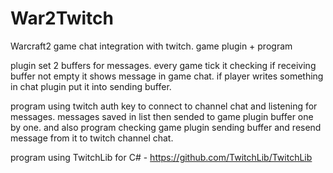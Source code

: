 # War2Twitch
Warcraft2 game chat integration with twitch.
game plugin + program

plugin set 2 buffers for messages.
every game tick it checking if receiving buffer not empty it shows message in game chat.
if player writes something in chat plugin put it into sending buffer.

program using twitch auth key to connect to channel chat and listening for messages.
messages saved in list then sended to game plugin buffer one by one.
and also program checking game plugin sending buffer and resend message from it to twitch channel chat.

program using TwitchLib for C# - https://github.com/TwitchLib/TwitchLib
